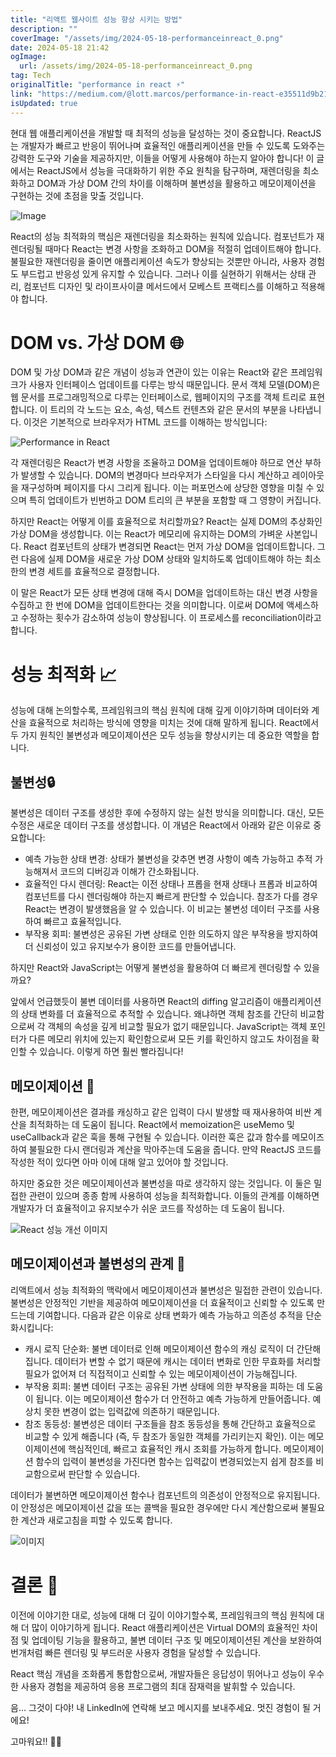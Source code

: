 ```yaml
---
title: "리액트 웹사이트 성능 향상 시키는 방법"
description: ""
coverImage: "/assets/img/2024-05-18-performanceinreact_0.png"
date: 2024-05-18 21:42
ogImage: 
  url: /assets/img/2024-05-18-performanceinreact_0.png
tag: Tech
originalTitle: "performance in react ⚡"
link: "https://medium.com/@lott.marcos/performance-in-react-e35511d9b21c"
isUpdated: true
---
```





현대 웹 애플리케이션을 개발할 때 최적의 성능을 달성하는 것이 중요합니다. ReactJS는 개발자가 빠르고 반응이 뛰어나며 효율적인 애플리케이션을 만들 수 있도록 도와주는 강력한 도구와 기술을 제공하지만, 이들을 어떻게 사용해야 하는지 알아야 합니다! 이 글에서는 ReactJS에서 성능을 극대화하기 위한 주요 원칙을 탐구하며, 재렌더링을 최소화하고 DOM과 가상 DOM 간의 차이를 이해하며 불변성을 활용하고 메모이제이션을 구현하는 것에 초점을 맞출 것입니다.

![Image](/assets/img/2024-05-18-performanceinreact_0.png)

React의 성능 최적화의 핵심은 재렌더링을 최소화하는 원칙에 있습니다. 컴포넌트가 재렌더링될 때마다 React는 변경 사항을 조화하고 DOM을 적절히 업데이트해야 합니다. 불필요한 재렌더링을 줄이면 애플리케이션 속도가 향상되는 것뿐만 아니라, 사용자 경험도 부드럽고 반응성 있게 유지할 수 있습니다. 그러나 이를 실현하기 위해서는 상태 관리, 컴포넌트 디자인 및 라이프사이클 메서드에서 모베스트 프랙티스를 이해하고 적용해야 합니다.

# DOM vs. 가상 DOM 🌐

<div class="content-ad"></div>

DOM 및 가상 DOM과 같은 개념이 성능과 연관이 있는 이유는 React와 같은 프레임워크가 사용자 인터페이스 업데이트를 다루는 방식 때문입니다. 문서 객체 모델(DOM)은 웹 문서를 프로그래밍적으로 다루는 인터페이스로, 웹페이지의 구조를 객체 트리로 표현합니다. 이 트리의 각 노드는 요소, 속성, 텍스트 컨텐츠와 같은 문서의 부분을 나타냅니다. 이것은 기본적으로 브라우저가 HTML 코드를 이해하는 방식입니다:

![Performance in React](/assets/img/2024-05-18-performanceinreact_1.png)

각 재렌더링은 React가 변경 사항을 조율하고 DOM을 업데이트해야 하므로 연산 부하가 발생할 수 있습니다. DOM의 변경마다 브라우저가 스타일을 다시 계산하고 레이아웃을 재구성하며 페이지를 다시 그리게 됩니다. 이는 퍼포먼스에 상당한 영향을 미칠 수 있으며 특히 업데이트가 빈번하고 DOM 트리의 큰 부분을 포함할 때 그 영향이 커집니다.

하지만 React는 어떻게 이를 효율적으로 처리할까요?
React는 실제 DOM의 추상화인 가상 DOM을 생성합니다. 이는 React가 메모리에 유지하는 DOM의 가벼운 사본입니다. React 컴포넌트의 상태가 변경되면 React는 먼저 가상 DOM을 업데이트합니다. 그런 다음에 실제 DOM을 새로운 가상 DOM 상태와 일치하도록 업데이트해야 하는 최소한의 변경 세트를 효율적으로 결정합니다.

<div class="content-ad"></div>

이 말은 React가 모든 상태 변경에 대해 즉시 DOM을 업데이트하는 대신 변경 사항을 수집하고 한 번에 DOM을 업데이트한다는 것을 의미합니다. 이로써 DOM에 액세스하고 수정하는 횟수가 감소하여 성능이 향상됩니다. 이 프로세스를 reconciliation이라고 합니다.

# 성능 최적화 📈

성능에 대해 논의할수록, 프레임워크의 핵심 원칙에 대해 깊게 이야기하며 데이터와 계산을 효율적으로 처리하는 방식에 영향을 미치는 것에 대해 말하게 됩니다. React에서 두 가지 원칙인 불변성과 메모이제이션은 모두 성능을 향상시키는 데 중요한 역할을 합니다.

## 불변성🔒

<div class="content-ad"></div>

불변성은 데이터 구조를 생성한 후에 수정하지 않는 실천 방식을 의미합니다. 대신, 모든 수정은 새로운 데이터 구조를 생성합니다. 이 개념은 React에서 아래와 같은 이유로 중요합니다:

- 예측 가능한 상태 변경: 상태가 불변성을 갖추면 변경 사항이 예측 가능하고 추적 가능해져서 코드의 디버깅과 이해가 간소화됩니다.
- 효율적인 다시 렌더링: React는 이전 상태나 프롭을 현재 상태나 프롭과 비교하여 컴포넌트를 다시 렌더링해야 하는지 빠르게 판단할 수 있습니다. 참조가 다를 경우 React는 변경이 발생했음을 알 수 있습니다. 이 비교는 불변성 데이터 구조를 사용하여 빠르고 효율적입니다.
- 부작용 회피: 불변성은 공유된 가변 상태로 인한 의도하지 않은 부작용을 방지하여 더 신뢰성이 있고 유지보수가 용이한 코드를 만들어냅니다.

하지만 React와 JavaScript는 어떻게 불변성을 활용하여 더 빠르게 렌더링할 수 있을까요?

앞에서 언급했듯이 불변 데이터를 사용하면 React의 diffing 알고리즘이 애플리케이션의 상태 변화를 더 효율적으로 추적할 수 있습니다. 왜냐하면 객체 참조를 간단히 비교함으로써 각 객체의 속성을 깊게 비교할 필요가 없기 때문입니다. JavaScript는 객체 포인터가 다른 메모리 위치에 있는지 확인함으로써 모든 키를 확인하지 않고도 차이점을 확인할 수 있습니다. 이렇게 하면 훨씬 빨라집니다!

<div class="content-ad"></div>

## 메모이제이션 🧠

한편, 메모이제이션은 결과를 캐싱하고 같은 입력이 다시 발생할 때 재사용하여 비싼 계산을 최적화하는 데 도움이 됩니다. React에서 memoization은 useMemo 및 useCallback과 같은 훅을 통해 구현될 수 있습니다. 이러한 훅은 값과 함수를 메모이즈하여 불필요한 다시 랜더링과 계산을 막아주는데 도움을 줍니다. 만약 ReactJS 코드를 작성한 적이 있다면 아마 이에 대해 알고 있어야 할 것입니다.

하지만 중요한 것은 메모이제이션과 불변성을 따로 생각하지 않는 것입니다. 이 둘은 밀접한 관련이 있으며 종종 함께 사용하여 성능을 최적화합니다. 이들의 관계를 이해하면 개발자가 더 효율적이고 유지보수가 쉬운 코드를 작성하는 데 도움이 됩니다.

![React 성능 개선 이미지](/assets/img/2024-05-18-performanceinreact_2.png)

<div class="content-ad"></div>

## 메모이제이션과 불변성의 관계 🔗

리액트에서 성능 최적화의 맥락에서 메모이제이션과 불변성은 밀접한 관련이 있습니다. 불변성은 안정적인 기반을 제공하여 메모이제이션을 더 효율적이고 신뢰할 수 있도록 만드는데 기여합니다. 다음과 같은 이유로 상태 변화가 예측 가능하고 의존성 추적을 단순화시킵니다:

- 캐시 로직 단순화: 불변 데이터로 인해 메모이제이션 함수의 캐싱 로직이 더 간단해집니다. 데이터가 변할 수 없기 때문에 캐시는 데이터 변화로 인한 무효화를 처리할 필요가 없어져 더 직접적이고 신뢰할 수 있는 메모이제이션이 가능해집니다.
- 부작용 회피: 불변 데이터 구조는 공유된 가변 상태에 의한 부작용을 피하는 데 도움이 됩니다. 이는 메모이제이션 함수가 더 안전하고 예측 가능하게 만들어줍니다. 예상치 못한 변경이 없는 입력값에 의존하기 때문입니다.
- 참조 동등성: 불변성은 데이터 구조들을 참조 동등성을 통해 간단하고 효율적으로 비교할 수 있게 해줍니다 (즉, 두 참조가 동일한 객체를 가리키는지 확인). 이는 메모이제이션에 핵심적인데, 빠르고 효율적인 캐시 조회를 가능하게 합니다. 메모이제이션 함수의 입력이 불변성을 가진다면 함수는 입력값이 변경되었는지 쉽게 참조를 비교함으로써 판단할 수 있습니다.

데이터가 불변하면 메모이제이션 함수나 컴포넌트의 의존성이 안정적으로 유지됩니다. 이 안정성은 메모이제이션 값을 또는 콜백을 필요한 경우에만 다시 계산함으로써 불필요한 계산과 새로고침을 피할 수 있도록 합니다.

<div class="content-ad"></div>

![이미지](/assets/img/2024-05-18-performanceinreact_3.png) 

# 결론 📢

이전에 이야기한 대로, 성능에 대해 더 깊이 이야기할수록, 프레임워크의 핵심 원칙에 대해 더 많이 이야기하게 됩니다. React 애플리케이션은 Virtual DOM의 효율적인 차이점 및 업데이팅 기능을 활용하고, 불변 데이터 구조 및 메모이제이션된 계산을 보완하여 번개처럼 빠른 렌더링 및 부드러운 사용자 경험을 달성할 수 있습니다.

React 핵심 개념을 조화롭게 통합함으로써, 개발자들은 응답성이 뛰어나고 성능이 우수한 사용자 경험을 제공하여 응용 프로그램의 최대 잠재력을 발휘할 수 있습니다.

<div class="content-ad"></div>

음… 그것이 다야!
내 LinkedIn에 연락해 보고 메시지를 보내주세요. 멋진 경험이 될 거에요!

고마워요!! 👋👋